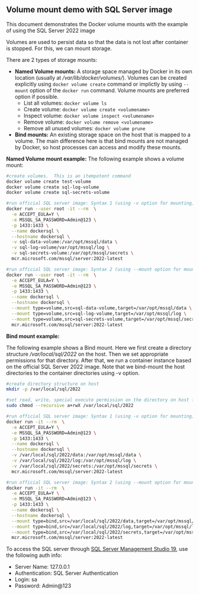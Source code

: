 ## Volume mount demo with SQL Server image
This document demonstrates the Docker volume mounts with the example of using the SQL Server 2022 image

Volumes are used to persist data so that the data is not lost after container is stopped. For this, we can mount storage.  

There are 2 types of storage mounts:
- **Named Volume mounts:** A storage space managed by Docker in its own location (usually at */var/lib/docker/volumes/*).  Volumes can be created explicitly using ```docker volume create``` command or implictly by using ```--mount``` option of the ```docker run``` command. Volume mounts are preferred option if possible.
  - List all volumes: ``` docker volume ls ```
  - Create volume: ``` docker volume create <volumename> ```
  - Inspect volume: ``` docker volume inspect <volumename> ```
  - Remove volume: ``` docker volume remove <volumename> ```
  - Remove all unused volumes: ``` docker volume prune ```  
- **Bind mounts:** An existing storage space on the host that is mapped to a volume.  The main difference here is that bind mounts are not managed by Docker, so host processes can access and modify these mounts. 

**Named Volume mount example:**
The following example shows a volume mount:
```bash
#create volumes.  This is an itempotent command 
docker volume create test-volume 
docker volume create sql-log-volume
docker volume create sql-secrets-volume

#run official SQL server image: Syntax 1 (using -v option for mounting)  
docker run --user root -it --rm  \
  -e ACCEPT_EULA=Y \
  -e MSSQL_SA_PASSWORD=Admin@123 \
  -p 1433:1433 \
  --name dockersql \
  --hostname dockersql \
  -v sql-data-volume:/var/opt/mssql/data \
  -v sql-log-volume/var/opt/mssql/log \
  -v sql-secrets-volume:/var/opt/mssql/secrets \
  mcr.microsoft.com/mssql/server:2022-latest

#run official SQL server image: Syntax 2 (using --mount option for mounting)  
docker run --user root -it --rm  \
  -e ACCEPT_EULA=Y \
  -e MSSQL_SA_PASSWORD=Admin@123 \
  -p 1433:1433 \
  --name dockersql \
  --hostname dockersql \
  --mount type=volume,src=sql-data-volume,target=/var/opt/mssql/data \
  --mount type=volume,src=sql-log-volume,target=/var/opt/mssql/log \
  --mount type=volume,src=sql-secrets-volume,target=/var/opt/mssql/secrets \
  mcr.microsoft.com/mssql/server:2022-latest
```


**Bind mount example:**

The following example shows a Bind mount.  Here we first create a directory structure */var/local/sql/2022* on the host.  Then we set appropriate permissions for that directory.  After that, we run a container instance based on the official SQL Server 2022 image.  Note that we bind-mount the host directories to the container directories using -v option.  

```bash
#create directory structure on host
mkdir -p /var/local/sql/2022    

#set read, write, special execute permission on the directory on host for all users
sudo chmod --recursive a+rwX /var/local/sql/2022    

#run official SQL server image: Syntax 1 (using -v option for mounting)  
docker run -it --rm  \
  -e ACCEPT_EULA=Y \
  -e MSSQL_SA_PASSWORD=Admin@123 \
  -p 1433:1433 \
  --name dockersql \
  --hostname dockersql \
  -v /var/local/sql/2022/data:/var/opt/mssql/data \
  -v /var/local/sql/2022/log:/var/opt/mssql/log \
  -v /var/local/sql/2022/secrets:/var/opt/mssql/secrets \
  mcr.microsoft.com/mssql/server:2022-latest

#run official SQL server image: Syntax 2 (using --mount option for mounting)  
docker run -it --rm  \
  -e ACCEPT_EULA=Y \
  -e MSSQL_SA_PASSWORD=Admin@123 \
  -p 1433:1433 \
  --name dockersql \
  --hostname dockersql \
  --mount type=bind,src=/var/local/sql/2022/data,target=/var/opt/mssql/data \
  --mount type=bind,src=/var/local/sql/2022/log,target=/var/opt/mssql/log \
  --mount type=bind,src=/var/local/sql/2022/secrets,target=/var/opt/mssql/secrets \
  mcr.microsoft.com/mssql/server:2022-latest
```

To access the SQL server through [SQL Server Management Studio 19](https://aka.ms/ssmsfullsetup), use the following auth info:
- Server Name: 127.0.0.1
- Authentication: SQL Server Authentication
- Login: sa
- Password: Admin@123
